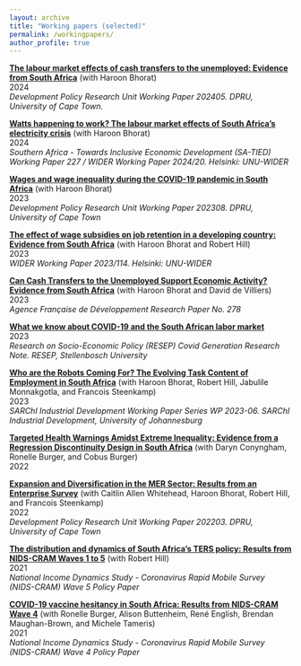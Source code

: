 ```yaml
---
layout: archive
title: "Working papers (selected)"
permalink: /workingpapers/
author_profile: true
---
```


**[The labour market effects of cash transfers to the unemployed: Evidence from South Africa](https://commerce.uct.ac.za/sites/default/files/media/documents/commerce_uct_ac_za/1107/dpru-wp202405.pdf)** (with Haroon Bhorat) <br />
2024 <br />
*Development Policy Research Unit Working Paper 202405. DPRU, University of Cape Town.*

**[Watts happening to work? The labour market effects of South Africa’s electricity crisis](https://www.wider.unu.edu/sites/default/files/Publications/Working-paper/PDF/wp2024-20-labour-market-effects-South-Africa-electricity-crisis.pdf)** (with Haroon Bhorat) <br />
2024 <br />
*Southern Africa - Towards Inclusive Economic Development (SA-TIED) Working Paper 227 / WIDER Working Paper 2024/20. Helsinki: UNU-WIDER*

**[Wages and wage inequality during the COVID-19 pandemic in South Africa](https://commerce.uct.ac.za/sites/default/files/media/documents/commerce_uct_ac_za/1093/DPRU%20WP%20202308.pdf)** (with Haroon Bhorat) <br />
2023 <br />
*Development Policy Research Unit Working Paper 202308. DPRU, University of Cape Town*

**[The effect of wage subsidies on job retention in a developing country: Evidence from South Africa](https://www.wider.unu.edu/sites/default/files/Publications/Working-paper/PDF/wp2023-114-effect-of-wage-subsidies-on-job-retention-South-Africa.pdf)** (with Haroon Bhorat and Robert Hill) <br />
2023 <br />
*WIDER Working Paper 2023/114. Helsinki: UNU-WIDER*

**[Can Cash Transfers to the Unemployed Support Economic Activity? Evidence from South Africa](https://www.afd.fr/sites/afd/files/2023-03-02-12-20/Cash-Transfers-to-the-Unemployed_Economic-Activity_South-Africa.pdf)** (with Haroon Bhorat and David de Villiers) <br />
2023 <br />
*Agence Française de Développement Research Paper No. 278*

**[What we know about COVID-19 and the South African labor market](https://resep.sun.ac.za/wp-content/uploads/2023/08/2023-08-11-Kholer-COVID-and-labour-market_WEBSITE.pdf)** <br />
2023 <br />
*Research on Socio-Economic Policy (RESEP) Covid Generation Research Note. RESEP, Stellenbosch University*

**[Who are the Robots Coming For? The Evolving Task Content of Employment in South Africa](https://www.uj.ac.za/wp-content/uploads/2021/10/sarchi-wp-2023-06-bhorat-et-al-may-2023.pdf)** (with Haroon Bhorat, Robert Hill, Jabulile Monnakgotla, and Francois Steenkamp) <br />
2023 <br />
*SARChI Industrial Development Working Paper Series WP 2023-06. SARChI Industrial Development, University of Johannesburg*

**[Targeted Health Warnings Amidst Extreme Inequality: Evidence from a Regression Discontinuity Design in South Africa](https://papers.ssrn.com/sol3/papers.cfm?abstract_id=4006009)** (with Daryn Conyngham, Ronelle Burger, and Cobus Burger) <br />
2022

**[Expansion and Diversification in the MER Sector: Results from an Enterprise Survey](https://commerce.uct.ac.za/sites/default/files/content_migration/commerce_uct_ac_za/1093/files/DPRU%2520WP202203.pdf)** (with Caitlin Allen Whitehead, Haroon Bhorat, Robert Hill, and Francois Steenkamp) <br />
2022 <br />
*Development Policy Research Unit Working Paper 202203. DPRU, University of Cape Town*

**[The distribution and dynamics of South Africa’s TERS policy: Results from NIDS-CRAM Waves 1 to 5](https://cramsurvey.org/wp-content/uploads/2021/07/7.-Kohler-T-_-Hill-R.-2021.-The-distribution-and-dynamics-of-South-Africa’s-TERS-policy-Results-from-NIDS-CRAM-WAves-1-to-5.pdf)** (with Robert Hill) <br />
2021 <br />
*National Income Dynamics Study - Coronavirus Rapid Mobile Survey (NIDS-CRAM) Wave 5 Policy Paper*

**[COVID-19 vaccine hesitancy in South Africa: Results from NIDS-CRAM Wave 4](https://cramsurvey.org/wp-content/uploads/2021/05/3.-Burger-R.-Buttenheim-A.-English-R.-Maughan-Brown-B.-Kohler-T.-_-Tameris-M.-2021.-COVID-19-vaccine-hesitancy-in-South-Africa-Results-from-NIDS-CRAM-Wave-4.pdf)** (with Ronelle Burger, Alison Buttenheim, René English, Brendan Maughan-Brown, and Michele Tameris) <br />
2021 <br />
*National Income Dynamics Study - Coronavirus Rapid Mobile Survey (NIDS-CRAM) Wave 4 Policy Paper*









